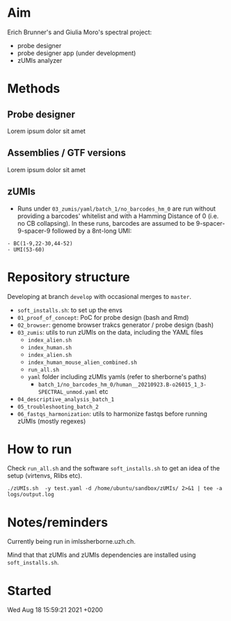 # Aim

Erich Brunner's and Giulia Moro's spectral project:
- probe designer
- probe designer app (under development)
- zUMIs analyzer

# Methods

## Probe designer

Lorem ipsum dolor sit amet

## Assemblies / GTF versions

Lorem ipsum dolor sit amet

## zUMIs

- Runs under `03_zumis/yaml/batch_1/no_barcodes_hm_0` are run without providing a barcodes' whitelist and with a Hamming Distance of 0 (i.e. no CB collapsing). In these runs, barcodes are assumed to be 9-spacer-9-spacer-9 followed by a 8nt-long UMI:

```
- BC(1-9,22-30,44-52)
- UMI(53-60)
```

# Repository structure

Developing at branch `develop` with occasional merges to `master`.

- `soft_installs.sh`: to set up the envs
- `01_proof_of_concept`: PoC for probe design (bash and Rmd)
- `02_browser`: genome browser trakcs generator / probe design (bash)
- `03_zumis`: utils to run zUMIs on the data, including the YAML files
    - `index_alien.sh`
    - `index_human.sh`
    - `index_alien.sh`
    - `index_human_mouse_alien_combined.sh`
    - `run_all.sh`
    - `yaml` folder including zUMIs yamls (refer to sherborne's paths)
        - `batch_1/no_barcodes_hm_0/human__20210923.B-o26015_1_3-SPECTRAL_unmod.yaml` etc
- `04_descriptive_analysis_batch_1`
- `05_troubleshooting_batch_2`
- `06_fastqs_harmonization`: utils to harmonize fastqs before running zUMIs (mostly regexes)

# How to run

Check `run_all.sh` and the software `soft_installs.sh` to get an idea of the setup (virtenvs, Rlibs etc).

```
./zUMIs.sh  -y test.yaml -d /home/ubuntu/sandbox/zUMIs/ 2>&1 | tee -a logs/output.log
```


# Notes/reminders

Currently being run in imlssherborne.uzh.ch.

Mind that that zUMIs and zUMIs dependencies are installed using `soft_installs.sh`.

# Started

Wed Aug 18 15:59:21 2021 +0200
